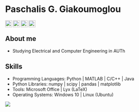 # Paschalis G. Giakoumoglou
<p align="left">
<a target="_blank" href="https://www.linkedin.com/in/paschalis-giakoumoglou-1860b3217/">
  <img align="left" alt="LinkdeIN" width="22px" src="https://cdn.jsdelivr.net/npm/simple-icons@v3/icons/linkedin.svg" />
</a>
<a target="_blank" href="https://www.instagram.com/p.giakoumoglou/">
  <img align="left" alt="Instagram" width="22px" src="https://cdn.jsdelivr.net/npm/simple-icons@v3/icons/instagram.svg" />
</a>
<a target="_blank" href="mailto:giakopaschalis@hotmail.com">
  <img align="left" alt="Gmail" width="22px" src="https://cdn.jsdelivr.net/npm/simple-icons@v3/icons/gmail.svg" />
</a>
<a target="_blank" href="https://www.facebook.com/paschalis.giakou/">
  <img align="left" alt="Facebook" width="22px" src="https://cdn.jsdelivr.net/npm/simple-icons@v3/icons/facebook.svg" />
</a> </p>  
<br/>

## About me
- Studying Electrical and Computer Engineering in AUTh

## Skills
- Programming Languages: Python | MATLAB | C/C++ | Java <br/>
- Python Libraries: numpy | scipy | pandas | matplotlib <br/>
- Tools: Microsoft Office | Lyx (LaTeX) <br/>
- Operating Systems: Windows 10 | Linux (Ubuntu) <br/>

<div>
<img align="rigth" src="https://github-readme-stats.vercel.app/api/top-langs/?username=p-giakoumoglou&layout=compact" />
<div/>

